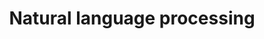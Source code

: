 ---
title: "Natural language processing"
layout: category
permalink: /categories/nlp/
author_profile: true
taxonomy: NLP
sidebar:
  nav: "categories"
---